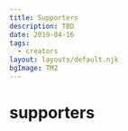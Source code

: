 ```yaml
---
title: Supporters
description: TBD
date: 2019-04-16
tags:
  - creators
layout: layouts/default.njk
bgImage: TM2
---
```


# supporters
